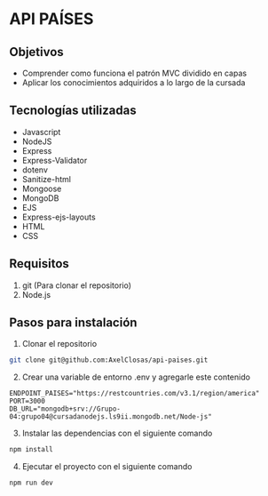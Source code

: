 # API PAÍSES

## Objetivos
* Comprender como funciona el patrón MVC dividido en capas
* Aplicar los conocimientos adquiridos a lo largo de la cursada

## Tecnologías utilizadas
* Javascript
* NodeJS
* Express
* Express-Validator
* dotenv
* Sanitize-html
* Mongoose
* MongoDB
* EJS
* Express-ejs-layouts
* HTML
* CSS

## Requisitos
1. git (Para clonar el repositorio)
2. Node.js

## Pasos para instalación
1. Clonar el repositorio
```bash
git clone git@github.com:AxelClosas/api-paises.git
```
2. Crear una variable de entorno .env y agregarle este contenido
```
ENDPOINT_PAISES="https://restcountries.com/v3.1/region/america"
PORT=3000
DB_URL="mongodb+srv://Grupo-04:grupo04@cursadanodejs.ls9ii.mongodb.net/Node-js"
```
3. Instalar las dependencias con el siguiente comando
```bash
npm install
```
4. Ejecutar el proyecto con el siguiente comando
```bash
npm run dev
```

